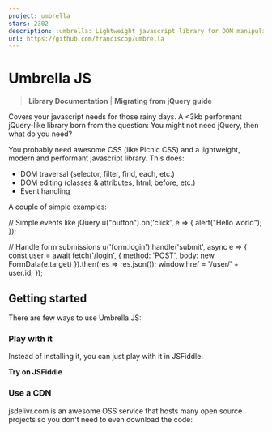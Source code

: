```yaml
---
project: umbrella
stars: 2302
description: :umbrella: Lightweight javascript library for DOM manipulation and events
url: https://github.com/franciscop/umbrella
---
```


Umbrella JS
===========

> **Library Documentation** | **Migrating from jQuery guide**

Covers your javascript needs for those rainy days. A <3kb performant jQuery-like library born from the question: You might not need jQuery, then what do you need?

You probably need awesome CSS (like Picnic CSS) and a lightweight, modern and performant javascript library. This does:

-   DOM traversal (selector, filter, find, each, etc.)
-   DOM editing (classes & attributes, html, before, etc.)
-   Event handling

A couple of simple examples:

// Simple events like jQuery
u("button").on('click', e \=> {
  alert("Hello world");
});

// Handle form submissions
u('form.login').handle('submit', async e \=> {
  const user \= await fetch('/login', {
    method: 'POST', body: new FormData(e.target)
  }).then(res \=> res.json());
  window.href \= '/user/' + user.id;
});

Getting started
---------------

There are few ways to use Umbrella JS:

### Play with it

Instead of installing it, you can just play with it in JSFiddle:

**Try on JSFiddle**

### Use a CDN

jsdelivr.com is an awesome OSS service that hosts many open source projects so you don't need to even download the code:

<script src\="https://cdn.jsdelivr.net/npm/umbrellajs"\></script\>

### Install with `npm`

Using npm is a front-end package manager that makes it super-easy to add a new package:

```
npm install umbrellajs
```

### Module support

If you use a front-end module bundler like Webpack or Browserify, `u` is exposed as CommonJS exports. You can pull them in like so:

// ES Modules/Webpack/etc
import u from 'umbrellajs';

// Commonjs
var u \= require('umbrellajs');

### ES Module support

If you use an ES Module, `u` and `ajax` are exposed as ES Module exports. You can pull them in like so:

```
import u from 'umbrellajs/umbrella.esm.js'
```

### Download it

If you like it or prefer to try it locally, just download `umbrella.min.js`:

**Download Umbrella JS**

Add it to your project:

<script src\="umbrella.min.js"\></script\>

Support: IE11+
--------------

Current usage for IE 10- is under 1% for each version (8, 9, 10) so it's not Umbrella's mission to support this. However, those extra seconds gained from loading faster on mobile might be even bigger than that percentage. You should probably test it.

Known, wontfix IE10- bugs:

-   Invalid target element for this operation when trying to use any of these methods on **table**, **tbody**, **thead** or **tr**. Check the issue on StackOverflow. For those elements, this gives an error:
    
    -   `.before()`
    -   `.after()`
    -   `.append()`
    -   `.prepend()`
-   Unable to get property \_\_\_\_ of undefined or null reference since classList is not supported by IE9-. Just use `polyfill.js` and they will work. Affects:
    
    -   `.addClass()`
    -   `.removeClass()`
    -   `.hasClass()`
    -   `.toggleClass()`
-   Choosing multiple options within `<select>` doesn't work with IE10- when using `.serialize()` (and thus `.ajax()`). No idea why, but it's a really corner case. Affects:
    
    -   `.ajax()`
    -   `.serialize()`

Alternatives
------------

-   jQuery
    
-   Zepto
    
-   Bliss
    
-   NodeList
    
-   Micro Framework (many)
    

Author and License
------------------

Created and maintained by Francisco Presencia under the MIT license.

References
----------

-   https://www.bennadel.com/blog/4184-replacing-jquery-110kb-with-umbrella-js-8kb.htm
-   http://www.tutsplanet.com/umbrella-js-alternative-jquery-288/
-   http://www.hongkiat.com/blog/umbrella-js/
-   http://www.catswhocode.com/blog/umbrella-js-a-tiny-yet-powerful-alternative-to-jquery
-   https://webmaster.kitchen/jquery-kutuphanesine-alternatif-umbrellajs-kimdir/
-   https://wmaraci.com/blog/umbrellajs-jquery-alternatifiniz-olmaya-aday-533
-   http://qiita.com/kt3k/items/0da4c0b36c402b96122b
-   https://whatpixel.com/umbrella-js-library/
-   https://gomakethings.com/umbrella-js/
-   https://medium.com/@rintoug/umbrella-js-is-your-alternative-to-jquery-c73fab99061
-   https://lean.codecomputerlove.com/keeping-your-code-dry-with-umbrellajs/
